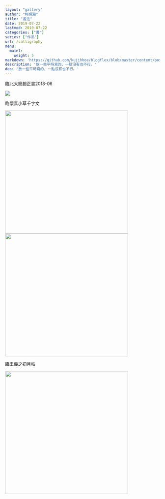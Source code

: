 ```yaml
---
layout: "gallery"
author: "柯棋瀚"
title: "書法"
date: 2019-07-22
lastmod: 2019-07-22
categories: ["書"]
series: ["作品"]
url: /calligraphy
menu:
  main1:
    weight: 5
markdown: 'https://github.com/kujihhoe/blogflex/blob/master/content/post/calligraphy.md'
description: '放一些平時寫的，一點沒有也不行。'
des: '放一些平時寫的，一點沒有也不行。'
---
```


<div class="gallery">
<div class="gallery-card">
<p>臨北大簡<v>趙正書</v><date>2018-06</date></p>
<img src="https://pic3.superbed.cn/item/5d359db2451253d178943143.jpg">
</div>

<div class="gallery-card">
<p>臨<v>懷素小草千字文</v></p>
<img src="https://pic3.superbed.cn/item/5d359db2451253d17894314b.jpg" height="400">

<img src="https://pic3.superbed.cn/item/5d359db2451253d17894313f.jpg" height="400">
</div>

<div class="gallery-card">
<p>臨王羲之<v>初月帖</v></p>
<img src="https://pic3.superbed.cn/item/5d359db2451253d178943147.jpg" height="400">
</div>
</div>

